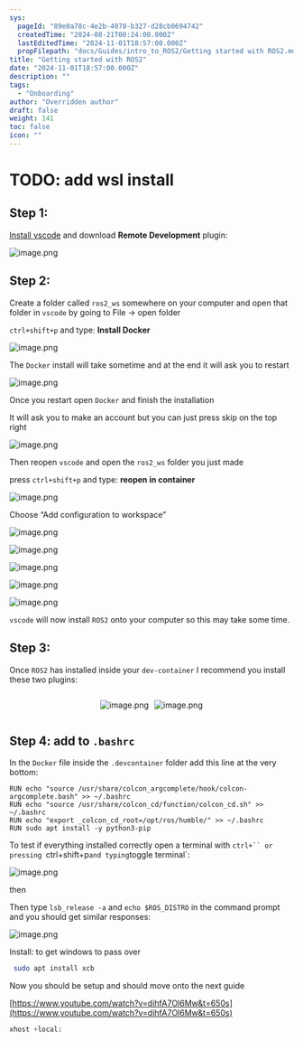 ```yaml
---
sys:
  pageId: "89e0a78c-4e2b-4070-b327-d28cb0694742"
  createdTime: "2024-08-21T00:24:00.000Z"
  lastEditedTime: "2024-11-01T18:57:00.000Z"
  propFilepath: "docs/Guides/intro_to_ROS2/Getting started with ROS2.md"
title: "Getting started with ROS2"
date: "2024-11-01T18:57:00.000Z"
description: ""
tags:
  - "Onboarding"
author: "Overridden author"
draft: false
weight: 141
toc: false
icon: ""
---
```


# TODO: add wsl install

## Step 1:

[Install vscode](https://code.visualstudio.com/download) and download **Remote Development** plugin:

![image.png](https://prod-files-secure.s3.us-west-2.amazonaws.com/d518164a-d88e-44d1-a4ee-3adb3bd8bce0/efb52993-1881-4a40-b95e-6f020334f022/image.png?X-Amz-Algorithm=AWS4-HMAC-SHA256&X-Amz-Content-Sha256=UNSIGNED-PAYLOAD&X-Amz-Credential=ASIAZI2LB466Q7DPU7ZW%2F20250211%2Fus-west-2%2Fs3%2Faws4_request&X-Amz-Date=20250211T160917Z&X-Amz-Expires=3600&X-Amz-Security-Token=IQoJb3JpZ2luX2VjEMD%2F%2F%2F%2F%2F%2F%2F%2F%2F%2FwEaCXVzLXdlc3QtMiJIMEYCIQCEczV60dGxzbifZA3fFu9iaROPZA4rsS38ZaOCBPH2wQIhALzr0vbmMDhXpKqTQwReK3d2zV30mju%2Fsz4p7957GBysKogECNn%2F%2F%2F%2F%2F%2F%2F%2F%2F%2FwEQABoMNjM3NDIzMTgzODA1IgyOD8slaoOYlp0chOgq3AOdmZU13FAsn%2FWq5D1MKOntGJ0CVbuF%2FYZrbSpOSuBeMbQhMTRSsd48g5nVxFcz2jTyt3E2KxfI%2BzsS1hTKQFeZSNzlRO6eFIALcNQl8rCsQROSoktY%2FjJ%2BL2HvoJM5M%2FF5XrPou1rTA6OUxxkL%2FKl0X6FbSYPcIJsLpOz8DnB7tSvykx9zKrMdmgKoQidENCOMX58f%2B3kv1BGVfYAxJyVqop7gr8fDBjkOXMRzvHYZyxfdzn6D0d%2BT2qvhZvtTdJP3KIx5v3cd14PlktQZ7gcADfSpSOuBYEA7pDP7sPMz0nNYn4%2BEf4oOGJqGcQu1PNkVUDDDKRS7vZ6bTa%2BqgC0JpBvZ6HKcgTZSB9119xmcOQyAOl055g8OdTFZNDWH656SM%2B4i%2FLXiVJv%2F59VT%2Fr6QggDcC18Qh7GEQ7yc2JZQ3zRoXA3imWc9RFW5vEXN4FmONAwaQgxVZ%2BDme6AJDhJZOz19EyRj2LjminZ9Y5LSYnQ2ThGL%2BiH09egZNxt%2BB%2BxrTw%2FTsfKJ3S09PdAl7PYlLo6g4YrsAei0zeSkKVZNwOrVgfOFhEZAUNi0yT55a7GF5AGLtWrooCvDr0xEdSmqUJdDBkKSczwkoV52NYcJX4jm%2BXlefw6UKO%2B0njDd2629BjqkAWE7Tvfr3RgDTn6plrygQPsvAFBU6Ne5W22%2FOBrbcxcVdGFyjIwLKIN9qUjXKbL0QlaG05DCbBnaWQZg%2Bh0EiY9XRTPbF7aUbU5ZIUguq7MxX6IdClXjVerNbJ%2BRu8%2FU02fMKhlJT9D34tErwQG%2BKMIrjjHVRdsqhAm6bm6xQhhj5d0ea1T9wWkVMaRqzRfZ4%2Ba%2FmSbMQOnK4b69I31%2FiyqPC%2FnT&X-Amz-Signature=6b1a20c2299da0e6aff009706de983c6862107479681da9de3a7dc7e2f1a314c&X-Amz-SignedHeaders=host&x-id=GetObject)

## Step 2:

Create a folder called `ros2_ws` somewhere on your computer and open that folder in `vscode` by going to File → open folder 

`ctrl+shift+p` and type: **Install Docker**

![image.png](https://prod-files-secure.s3.us-west-2.amazonaws.com/d518164a-d88e-44d1-a4ee-3adb3bd8bce0/2269dc0e-1cd5-47ff-bceb-c04ad9b2eab0/image.png?X-Amz-Algorithm=AWS4-HMAC-SHA256&X-Amz-Content-Sha256=UNSIGNED-PAYLOAD&X-Amz-Credential=ASIAZI2LB466Q7DPU7ZW%2F20250211%2Fus-west-2%2Fs3%2Faws4_request&X-Amz-Date=20250211T160917Z&X-Amz-Expires=3600&X-Amz-Security-Token=IQoJb3JpZ2luX2VjEMD%2F%2F%2F%2F%2F%2F%2F%2F%2F%2FwEaCXVzLXdlc3QtMiJIMEYCIQCEczV60dGxzbifZA3fFu9iaROPZA4rsS38ZaOCBPH2wQIhALzr0vbmMDhXpKqTQwReK3d2zV30mju%2Fsz4p7957GBysKogECNn%2F%2F%2F%2F%2F%2F%2F%2F%2F%2FwEQABoMNjM3NDIzMTgzODA1IgyOD8slaoOYlp0chOgq3AOdmZU13FAsn%2FWq5D1MKOntGJ0CVbuF%2FYZrbSpOSuBeMbQhMTRSsd48g5nVxFcz2jTyt3E2KxfI%2BzsS1hTKQFeZSNzlRO6eFIALcNQl8rCsQROSoktY%2FjJ%2BL2HvoJM5M%2FF5XrPou1rTA6OUxxkL%2FKl0X6FbSYPcIJsLpOz8DnB7tSvykx9zKrMdmgKoQidENCOMX58f%2B3kv1BGVfYAxJyVqop7gr8fDBjkOXMRzvHYZyxfdzn6D0d%2BT2qvhZvtTdJP3KIx5v3cd14PlktQZ7gcADfSpSOuBYEA7pDP7sPMz0nNYn4%2BEf4oOGJqGcQu1PNkVUDDDKRS7vZ6bTa%2BqgC0JpBvZ6HKcgTZSB9119xmcOQyAOl055g8OdTFZNDWH656SM%2B4i%2FLXiVJv%2F59VT%2Fr6QggDcC18Qh7GEQ7yc2JZQ3zRoXA3imWc9RFW5vEXN4FmONAwaQgxVZ%2BDme6AJDhJZOz19EyRj2LjminZ9Y5LSYnQ2ThGL%2BiH09egZNxt%2BB%2BxrTw%2FTsfKJ3S09PdAl7PYlLo6g4YrsAei0zeSkKVZNwOrVgfOFhEZAUNi0yT55a7GF5AGLtWrooCvDr0xEdSmqUJdDBkKSczwkoV52NYcJX4jm%2BXlefw6UKO%2B0njDd2629BjqkAWE7Tvfr3RgDTn6plrygQPsvAFBU6Ne5W22%2FOBrbcxcVdGFyjIwLKIN9qUjXKbL0QlaG05DCbBnaWQZg%2Bh0EiY9XRTPbF7aUbU5ZIUguq7MxX6IdClXjVerNbJ%2BRu8%2FU02fMKhlJT9D34tErwQG%2BKMIrjjHVRdsqhAm6bm6xQhhj5d0ea1T9wWkVMaRqzRfZ4%2Ba%2FmSbMQOnK4b69I31%2FiyqPC%2FnT&X-Amz-Signature=9e9585011c5ba2174dc093f3cd2e877d17580a195b8ae674865af60401894b7e&X-Amz-SignedHeaders=host&x-id=GetObject)

The `Docker` install will take sometime and at the end it will ask you to restart

![image.png](https://prod-files-secure.s3.us-west-2.amazonaws.com/d518164a-d88e-44d1-a4ee-3adb3bd8bce0/ed233f78-be33-4b1f-b89c-9c346c0e961e/image.png?X-Amz-Algorithm=AWS4-HMAC-SHA256&X-Amz-Content-Sha256=UNSIGNED-PAYLOAD&X-Amz-Credential=ASIAZI2LB466Q7DPU7ZW%2F20250211%2Fus-west-2%2Fs3%2Faws4_request&X-Amz-Date=20250211T160917Z&X-Amz-Expires=3600&X-Amz-Security-Token=IQoJb3JpZ2luX2VjEMD%2F%2F%2F%2F%2F%2F%2F%2F%2F%2FwEaCXVzLXdlc3QtMiJIMEYCIQCEczV60dGxzbifZA3fFu9iaROPZA4rsS38ZaOCBPH2wQIhALzr0vbmMDhXpKqTQwReK3d2zV30mju%2Fsz4p7957GBysKogECNn%2F%2F%2F%2F%2F%2F%2F%2F%2F%2FwEQABoMNjM3NDIzMTgzODA1IgyOD8slaoOYlp0chOgq3AOdmZU13FAsn%2FWq5D1MKOntGJ0CVbuF%2FYZrbSpOSuBeMbQhMTRSsd48g5nVxFcz2jTyt3E2KxfI%2BzsS1hTKQFeZSNzlRO6eFIALcNQl8rCsQROSoktY%2FjJ%2BL2HvoJM5M%2FF5XrPou1rTA6OUxxkL%2FKl0X6FbSYPcIJsLpOz8DnB7tSvykx9zKrMdmgKoQidENCOMX58f%2B3kv1BGVfYAxJyVqop7gr8fDBjkOXMRzvHYZyxfdzn6D0d%2BT2qvhZvtTdJP3KIx5v3cd14PlktQZ7gcADfSpSOuBYEA7pDP7sPMz0nNYn4%2BEf4oOGJqGcQu1PNkVUDDDKRS7vZ6bTa%2BqgC0JpBvZ6HKcgTZSB9119xmcOQyAOl055g8OdTFZNDWH656SM%2B4i%2FLXiVJv%2F59VT%2Fr6QggDcC18Qh7GEQ7yc2JZQ3zRoXA3imWc9RFW5vEXN4FmONAwaQgxVZ%2BDme6AJDhJZOz19EyRj2LjminZ9Y5LSYnQ2ThGL%2BiH09egZNxt%2BB%2BxrTw%2FTsfKJ3S09PdAl7PYlLo6g4YrsAei0zeSkKVZNwOrVgfOFhEZAUNi0yT55a7GF5AGLtWrooCvDr0xEdSmqUJdDBkKSczwkoV52NYcJX4jm%2BXlefw6UKO%2B0njDd2629BjqkAWE7Tvfr3RgDTn6plrygQPsvAFBU6Ne5W22%2FOBrbcxcVdGFyjIwLKIN9qUjXKbL0QlaG05DCbBnaWQZg%2Bh0EiY9XRTPbF7aUbU5ZIUguq7MxX6IdClXjVerNbJ%2BRu8%2FU02fMKhlJT9D34tErwQG%2BKMIrjjHVRdsqhAm6bm6xQhhj5d0ea1T9wWkVMaRqzRfZ4%2Ba%2FmSbMQOnK4b69I31%2FiyqPC%2FnT&X-Amz-Signature=2ab689acb91f559039280a87ea13012b2dbccfe08b5883a39202af60754a2924&X-Amz-SignedHeaders=host&x-id=GetObject)

Once you restart open `Docker` and finish the installation

It will ask you to make an account but you can just press skip on the top right

![image.png](https://prod-files-secure.s3.us-west-2.amazonaws.com/d518164a-d88e-44d1-a4ee-3adb3bd8bce0/21010ad9-1659-4fd9-9f59-9932a09b2a3d/image.png?X-Amz-Algorithm=AWS4-HMAC-SHA256&X-Amz-Content-Sha256=UNSIGNED-PAYLOAD&X-Amz-Credential=ASIAZI2LB466Q7DPU7ZW%2F20250211%2Fus-west-2%2Fs3%2Faws4_request&X-Amz-Date=20250211T160917Z&X-Amz-Expires=3600&X-Amz-Security-Token=IQoJb3JpZ2luX2VjEMD%2F%2F%2F%2F%2F%2F%2F%2F%2F%2FwEaCXVzLXdlc3QtMiJIMEYCIQCEczV60dGxzbifZA3fFu9iaROPZA4rsS38ZaOCBPH2wQIhALzr0vbmMDhXpKqTQwReK3d2zV30mju%2Fsz4p7957GBysKogECNn%2F%2F%2F%2F%2F%2F%2F%2F%2F%2FwEQABoMNjM3NDIzMTgzODA1IgyOD8slaoOYlp0chOgq3AOdmZU13FAsn%2FWq5D1MKOntGJ0CVbuF%2FYZrbSpOSuBeMbQhMTRSsd48g5nVxFcz2jTyt3E2KxfI%2BzsS1hTKQFeZSNzlRO6eFIALcNQl8rCsQROSoktY%2FjJ%2BL2HvoJM5M%2FF5XrPou1rTA6OUxxkL%2FKl0X6FbSYPcIJsLpOz8DnB7tSvykx9zKrMdmgKoQidENCOMX58f%2B3kv1BGVfYAxJyVqop7gr8fDBjkOXMRzvHYZyxfdzn6D0d%2BT2qvhZvtTdJP3KIx5v3cd14PlktQZ7gcADfSpSOuBYEA7pDP7sPMz0nNYn4%2BEf4oOGJqGcQu1PNkVUDDDKRS7vZ6bTa%2BqgC0JpBvZ6HKcgTZSB9119xmcOQyAOl055g8OdTFZNDWH656SM%2B4i%2FLXiVJv%2F59VT%2Fr6QggDcC18Qh7GEQ7yc2JZQ3zRoXA3imWc9RFW5vEXN4FmONAwaQgxVZ%2BDme6AJDhJZOz19EyRj2LjminZ9Y5LSYnQ2ThGL%2BiH09egZNxt%2BB%2BxrTw%2FTsfKJ3S09PdAl7PYlLo6g4YrsAei0zeSkKVZNwOrVgfOFhEZAUNi0yT55a7GF5AGLtWrooCvDr0xEdSmqUJdDBkKSczwkoV52NYcJX4jm%2BXlefw6UKO%2B0njDd2629BjqkAWE7Tvfr3RgDTn6plrygQPsvAFBU6Ne5W22%2FOBrbcxcVdGFyjIwLKIN9qUjXKbL0QlaG05DCbBnaWQZg%2Bh0EiY9XRTPbF7aUbU5ZIUguq7MxX6IdClXjVerNbJ%2BRu8%2FU02fMKhlJT9D34tErwQG%2BKMIrjjHVRdsqhAm6bm6xQhhj5d0ea1T9wWkVMaRqzRfZ4%2Ba%2FmSbMQOnK4b69I31%2FiyqPC%2FnT&X-Amz-Signature=59d4400dee8cda3812e86e324afd6c1f3896b36543a6d34a4feb0009d71e9c1e&X-Amz-SignedHeaders=host&x-id=GetObject)

Then reopen `vscode` and open the `ros2_ws` folder you just made

press `ctrl+shift+p` and type: **reopen in container**

![image.png](https://prod-files-secure.s3.us-west-2.amazonaws.com/d518164a-d88e-44d1-a4ee-3adb3bd8bce0/4e93b8c2-41ad-488c-8095-c74205196118/image.png?X-Amz-Algorithm=AWS4-HMAC-SHA256&X-Amz-Content-Sha256=UNSIGNED-PAYLOAD&X-Amz-Credential=ASIAZI2LB466Q7DPU7ZW%2F20250211%2Fus-west-2%2Fs3%2Faws4_request&X-Amz-Date=20250211T160917Z&X-Amz-Expires=3600&X-Amz-Security-Token=IQoJb3JpZ2luX2VjEMD%2F%2F%2F%2F%2F%2F%2F%2F%2F%2FwEaCXVzLXdlc3QtMiJIMEYCIQCEczV60dGxzbifZA3fFu9iaROPZA4rsS38ZaOCBPH2wQIhALzr0vbmMDhXpKqTQwReK3d2zV30mju%2Fsz4p7957GBysKogECNn%2F%2F%2F%2F%2F%2F%2F%2F%2F%2FwEQABoMNjM3NDIzMTgzODA1IgyOD8slaoOYlp0chOgq3AOdmZU13FAsn%2FWq5D1MKOntGJ0CVbuF%2FYZrbSpOSuBeMbQhMTRSsd48g5nVxFcz2jTyt3E2KxfI%2BzsS1hTKQFeZSNzlRO6eFIALcNQl8rCsQROSoktY%2FjJ%2BL2HvoJM5M%2FF5XrPou1rTA6OUxxkL%2FKl0X6FbSYPcIJsLpOz8DnB7tSvykx9zKrMdmgKoQidENCOMX58f%2B3kv1BGVfYAxJyVqop7gr8fDBjkOXMRzvHYZyxfdzn6D0d%2BT2qvhZvtTdJP3KIx5v3cd14PlktQZ7gcADfSpSOuBYEA7pDP7sPMz0nNYn4%2BEf4oOGJqGcQu1PNkVUDDDKRS7vZ6bTa%2BqgC0JpBvZ6HKcgTZSB9119xmcOQyAOl055g8OdTFZNDWH656SM%2B4i%2FLXiVJv%2F59VT%2Fr6QggDcC18Qh7GEQ7yc2JZQ3zRoXA3imWc9RFW5vEXN4FmONAwaQgxVZ%2BDme6AJDhJZOz19EyRj2LjminZ9Y5LSYnQ2ThGL%2BiH09egZNxt%2BB%2BxrTw%2FTsfKJ3S09PdAl7PYlLo6g4YrsAei0zeSkKVZNwOrVgfOFhEZAUNi0yT55a7GF5AGLtWrooCvDr0xEdSmqUJdDBkKSczwkoV52NYcJX4jm%2BXlefw6UKO%2B0njDd2629BjqkAWE7Tvfr3RgDTn6plrygQPsvAFBU6Ne5W22%2FOBrbcxcVdGFyjIwLKIN9qUjXKbL0QlaG05DCbBnaWQZg%2Bh0EiY9XRTPbF7aUbU5ZIUguq7MxX6IdClXjVerNbJ%2BRu8%2FU02fMKhlJT9D34tErwQG%2BKMIrjjHVRdsqhAm6bm6xQhhj5d0ea1T9wWkVMaRqzRfZ4%2Ba%2FmSbMQOnK4b69I31%2FiyqPC%2FnT&X-Amz-Signature=4e7dee29ad488e13864a75eb882df915c18f2cb8b2d31d2cc534b957e9467825&X-Amz-SignedHeaders=host&x-id=GetObject)

Choose “Add configuration to workspace”

![image.png](https://prod-files-secure.s3.us-west-2.amazonaws.com/d518164a-d88e-44d1-a4ee-3adb3bd8bce0/9560b282-5060-4989-ba37-97e7b2c22476/image.png?X-Amz-Algorithm=AWS4-HMAC-SHA256&X-Amz-Content-Sha256=UNSIGNED-PAYLOAD&X-Amz-Credential=ASIAZI2LB466Q7DPU7ZW%2F20250211%2Fus-west-2%2Fs3%2Faws4_request&X-Amz-Date=20250211T160917Z&X-Amz-Expires=3600&X-Amz-Security-Token=IQoJb3JpZ2luX2VjEMD%2F%2F%2F%2F%2F%2F%2F%2F%2F%2FwEaCXVzLXdlc3QtMiJIMEYCIQCEczV60dGxzbifZA3fFu9iaROPZA4rsS38ZaOCBPH2wQIhALzr0vbmMDhXpKqTQwReK3d2zV30mju%2Fsz4p7957GBysKogECNn%2F%2F%2F%2F%2F%2F%2F%2F%2F%2FwEQABoMNjM3NDIzMTgzODA1IgyOD8slaoOYlp0chOgq3AOdmZU13FAsn%2FWq5D1MKOntGJ0CVbuF%2FYZrbSpOSuBeMbQhMTRSsd48g5nVxFcz2jTyt3E2KxfI%2BzsS1hTKQFeZSNzlRO6eFIALcNQl8rCsQROSoktY%2FjJ%2BL2HvoJM5M%2FF5XrPou1rTA6OUxxkL%2FKl0X6FbSYPcIJsLpOz8DnB7tSvykx9zKrMdmgKoQidENCOMX58f%2B3kv1BGVfYAxJyVqop7gr8fDBjkOXMRzvHYZyxfdzn6D0d%2BT2qvhZvtTdJP3KIx5v3cd14PlktQZ7gcADfSpSOuBYEA7pDP7sPMz0nNYn4%2BEf4oOGJqGcQu1PNkVUDDDKRS7vZ6bTa%2BqgC0JpBvZ6HKcgTZSB9119xmcOQyAOl055g8OdTFZNDWH656SM%2B4i%2FLXiVJv%2F59VT%2Fr6QggDcC18Qh7GEQ7yc2JZQ3zRoXA3imWc9RFW5vEXN4FmONAwaQgxVZ%2BDme6AJDhJZOz19EyRj2LjminZ9Y5LSYnQ2ThGL%2BiH09egZNxt%2BB%2BxrTw%2FTsfKJ3S09PdAl7PYlLo6g4YrsAei0zeSkKVZNwOrVgfOFhEZAUNi0yT55a7GF5AGLtWrooCvDr0xEdSmqUJdDBkKSczwkoV52NYcJX4jm%2BXlefw6UKO%2B0njDd2629BjqkAWE7Tvfr3RgDTn6plrygQPsvAFBU6Ne5W22%2FOBrbcxcVdGFyjIwLKIN9qUjXKbL0QlaG05DCbBnaWQZg%2Bh0EiY9XRTPbF7aUbU5ZIUguq7MxX6IdClXjVerNbJ%2BRu8%2FU02fMKhlJT9D34tErwQG%2BKMIrjjHVRdsqhAm6bm6xQhhj5d0ea1T9wWkVMaRqzRfZ4%2Ba%2FmSbMQOnK4b69I31%2FiyqPC%2FnT&X-Amz-Signature=d170a09c5d0b382b6bb0e2639cc2d32306e11bdb8fdb946358f7eb82e68003a2&X-Amz-SignedHeaders=host&x-id=GetObject)

![image.png](https://prod-files-secure.s3.us-west-2.amazonaws.com/d518164a-d88e-44d1-a4ee-3adb3bd8bce0/2ee63f81-886b-48e8-a553-dc6e5eac99e4/image.png?X-Amz-Algorithm=AWS4-HMAC-SHA256&X-Amz-Content-Sha256=UNSIGNED-PAYLOAD&X-Amz-Credential=ASIAZI2LB466Q7DPU7ZW%2F20250211%2Fus-west-2%2Fs3%2Faws4_request&X-Amz-Date=20250211T160917Z&X-Amz-Expires=3600&X-Amz-Security-Token=IQoJb3JpZ2luX2VjEMD%2F%2F%2F%2F%2F%2F%2F%2F%2F%2FwEaCXVzLXdlc3QtMiJIMEYCIQCEczV60dGxzbifZA3fFu9iaROPZA4rsS38ZaOCBPH2wQIhALzr0vbmMDhXpKqTQwReK3d2zV30mju%2Fsz4p7957GBysKogECNn%2F%2F%2F%2F%2F%2F%2F%2F%2F%2FwEQABoMNjM3NDIzMTgzODA1IgyOD8slaoOYlp0chOgq3AOdmZU13FAsn%2FWq5D1MKOntGJ0CVbuF%2FYZrbSpOSuBeMbQhMTRSsd48g5nVxFcz2jTyt3E2KxfI%2BzsS1hTKQFeZSNzlRO6eFIALcNQl8rCsQROSoktY%2FjJ%2BL2HvoJM5M%2FF5XrPou1rTA6OUxxkL%2FKl0X6FbSYPcIJsLpOz8DnB7tSvykx9zKrMdmgKoQidENCOMX58f%2B3kv1BGVfYAxJyVqop7gr8fDBjkOXMRzvHYZyxfdzn6D0d%2BT2qvhZvtTdJP3KIx5v3cd14PlktQZ7gcADfSpSOuBYEA7pDP7sPMz0nNYn4%2BEf4oOGJqGcQu1PNkVUDDDKRS7vZ6bTa%2BqgC0JpBvZ6HKcgTZSB9119xmcOQyAOl055g8OdTFZNDWH656SM%2B4i%2FLXiVJv%2F59VT%2Fr6QggDcC18Qh7GEQ7yc2JZQ3zRoXA3imWc9RFW5vEXN4FmONAwaQgxVZ%2BDme6AJDhJZOz19EyRj2LjminZ9Y5LSYnQ2ThGL%2BiH09egZNxt%2BB%2BxrTw%2FTsfKJ3S09PdAl7PYlLo6g4YrsAei0zeSkKVZNwOrVgfOFhEZAUNi0yT55a7GF5AGLtWrooCvDr0xEdSmqUJdDBkKSczwkoV52NYcJX4jm%2BXlefw6UKO%2B0njDd2629BjqkAWE7Tvfr3RgDTn6plrygQPsvAFBU6Ne5W22%2FOBrbcxcVdGFyjIwLKIN9qUjXKbL0QlaG05DCbBnaWQZg%2Bh0EiY9XRTPbF7aUbU5ZIUguq7MxX6IdClXjVerNbJ%2BRu8%2FU02fMKhlJT9D34tErwQG%2BKMIrjjHVRdsqhAm6bm6xQhhj5d0ea1T9wWkVMaRqzRfZ4%2Ba%2FmSbMQOnK4b69I31%2FiyqPC%2FnT&X-Amz-Signature=6ff4938efc63bf76a84c84bf8870ae328368bc3e244b5d48dda50a3cb5623baf&X-Amz-SignedHeaders=host&x-id=GetObject)

![image.png](https://prod-files-secure.s3.us-west-2.amazonaws.com/d518164a-d88e-44d1-a4ee-3adb3bd8bce0/ae1580b2-b048-407e-aed9-b584224a7a04/image.png?X-Amz-Algorithm=AWS4-HMAC-SHA256&X-Amz-Content-Sha256=UNSIGNED-PAYLOAD&X-Amz-Credential=ASIAZI2LB466Q7DPU7ZW%2F20250211%2Fus-west-2%2Fs3%2Faws4_request&X-Amz-Date=20250211T160917Z&X-Amz-Expires=3600&X-Amz-Security-Token=IQoJb3JpZ2luX2VjEMD%2F%2F%2F%2F%2F%2F%2F%2F%2F%2FwEaCXVzLXdlc3QtMiJIMEYCIQCEczV60dGxzbifZA3fFu9iaROPZA4rsS38ZaOCBPH2wQIhALzr0vbmMDhXpKqTQwReK3d2zV30mju%2Fsz4p7957GBysKogECNn%2F%2F%2F%2F%2F%2F%2F%2F%2F%2FwEQABoMNjM3NDIzMTgzODA1IgyOD8slaoOYlp0chOgq3AOdmZU13FAsn%2FWq5D1MKOntGJ0CVbuF%2FYZrbSpOSuBeMbQhMTRSsd48g5nVxFcz2jTyt3E2KxfI%2BzsS1hTKQFeZSNzlRO6eFIALcNQl8rCsQROSoktY%2FjJ%2BL2HvoJM5M%2FF5XrPou1rTA6OUxxkL%2FKl0X6FbSYPcIJsLpOz8DnB7tSvykx9zKrMdmgKoQidENCOMX58f%2B3kv1BGVfYAxJyVqop7gr8fDBjkOXMRzvHYZyxfdzn6D0d%2BT2qvhZvtTdJP3KIx5v3cd14PlktQZ7gcADfSpSOuBYEA7pDP7sPMz0nNYn4%2BEf4oOGJqGcQu1PNkVUDDDKRS7vZ6bTa%2BqgC0JpBvZ6HKcgTZSB9119xmcOQyAOl055g8OdTFZNDWH656SM%2B4i%2FLXiVJv%2F59VT%2Fr6QggDcC18Qh7GEQ7yc2JZQ3zRoXA3imWc9RFW5vEXN4FmONAwaQgxVZ%2BDme6AJDhJZOz19EyRj2LjminZ9Y5LSYnQ2ThGL%2BiH09egZNxt%2BB%2BxrTw%2FTsfKJ3S09PdAl7PYlLo6g4YrsAei0zeSkKVZNwOrVgfOFhEZAUNi0yT55a7GF5AGLtWrooCvDr0xEdSmqUJdDBkKSczwkoV52NYcJX4jm%2BXlefw6UKO%2B0njDd2629BjqkAWE7Tvfr3RgDTn6plrygQPsvAFBU6Ne5W22%2FOBrbcxcVdGFyjIwLKIN9qUjXKbL0QlaG05DCbBnaWQZg%2Bh0EiY9XRTPbF7aUbU5ZIUguq7MxX6IdClXjVerNbJ%2BRu8%2FU02fMKhlJT9D34tErwQG%2BKMIrjjHVRdsqhAm6bm6xQhhj5d0ea1T9wWkVMaRqzRfZ4%2Ba%2FmSbMQOnK4b69I31%2FiyqPC%2FnT&X-Amz-Signature=33f35a3c8ecc70f281296c50f20f3413190c41a950d1e3efc193472efc3088eb&X-Amz-SignedHeaders=host&x-id=GetObject)

![image.png](https://prod-files-secure.s3.us-west-2.amazonaws.com/d518164a-d88e-44d1-a4ee-3adb3bd8bce0/53255b28-f75e-430f-b9e3-c0ac8577e42b/image.png?X-Amz-Algorithm=AWS4-HMAC-SHA256&X-Amz-Content-Sha256=UNSIGNED-PAYLOAD&X-Amz-Credential=ASIAZI2LB466Q7DPU7ZW%2F20250211%2Fus-west-2%2Fs3%2Faws4_request&X-Amz-Date=20250211T160917Z&X-Amz-Expires=3600&X-Amz-Security-Token=IQoJb3JpZ2luX2VjEMD%2F%2F%2F%2F%2F%2F%2F%2F%2F%2FwEaCXVzLXdlc3QtMiJIMEYCIQCEczV60dGxzbifZA3fFu9iaROPZA4rsS38ZaOCBPH2wQIhALzr0vbmMDhXpKqTQwReK3d2zV30mju%2Fsz4p7957GBysKogECNn%2F%2F%2F%2F%2F%2F%2F%2F%2F%2FwEQABoMNjM3NDIzMTgzODA1IgyOD8slaoOYlp0chOgq3AOdmZU13FAsn%2FWq5D1MKOntGJ0CVbuF%2FYZrbSpOSuBeMbQhMTRSsd48g5nVxFcz2jTyt3E2KxfI%2BzsS1hTKQFeZSNzlRO6eFIALcNQl8rCsQROSoktY%2FjJ%2BL2HvoJM5M%2FF5XrPou1rTA6OUxxkL%2FKl0X6FbSYPcIJsLpOz8DnB7tSvykx9zKrMdmgKoQidENCOMX58f%2B3kv1BGVfYAxJyVqop7gr8fDBjkOXMRzvHYZyxfdzn6D0d%2BT2qvhZvtTdJP3KIx5v3cd14PlktQZ7gcADfSpSOuBYEA7pDP7sPMz0nNYn4%2BEf4oOGJqGcQu1PNkVUDDDKRS7vZ6bTa%2BqgC0JpBvZ6HKcgTZSB9119xmcOQyAOl055g8OdTFZNDWH656SM%2B4i%2FLXiVJv%2F59VT%2Fr6QggDcC18Qh7GEQ7yc2JZQ3zRoXA3imWc9RFW5vEXN4FmONAwaQgxVZ%2BDme6AJDhJZOz19EyRj2LjminZ9Y5LSYnQ2ThGL%2BiH09egZNxt%2BB%2BxrTw%2FTsfKJ3S09PdAl7PYlLo6g4YrsAei0zeSkKVZNwOrVgfOFhEZAUNi0yT55a7GF5AGLtWrooCvDr0xEdSmqUJdDBkKSczwkoV52NYcJX4jm%2BXlefw6UKO%2B0njDd2629BjqkAWE7Tvfr3RgDTn6plrygQPsvAFBU6Ne5W22%2FOBrbcxcVdGFyjIwLKIN9qUjXKbL0QlaG05DCbBnaWQZg%2Bh0EiY9XRTPbF7aUbU5ZIUguq7MxX6IdClXjVerNbJ%2BRu8%2FU02fMKhlJT9D34tErwQG%2BKMIrjjHVRdsqhAm6bm6xQhhj5d0ea1T9wWkVMaRqzRfZ4%2Ba%2FmSbMQOnK4b69I31%2FiyqPC%2FnT&X-Amz-Signature=3059206be8a3b7dca6be49cabd5efc15a2a6172c4ff74e4654e9e22d4e99eac4&X-Amz-SignedHeaders=host&x-id=GetObject)

![image.png](https://prod-files-secure.s3.us-west-2.amazonaws.com/d518164a-d88e-44d1-a4ee-3adb3bd8bce0/7c562767-5af9-4ffb-97d1-327bcdf4ee00/image.png?X-Amz-Algorithm=AWS4-HMAC-SHA256&X-Amz-Content-Sha256=UNSIGNED-PAYLOAD&X-Amz-Credential=ASIAZI2LB466Q7DPU7ZW%2F20250211%2Fus-west-2%2Fs3%2Faws4_request&X-Amz-Date=20250211T160917Z&X-Amz-Expires=3600&X-Amz-Security-Token=IQoJb3JpZ2luX2VjEMD%2F%2F%2F%2F%2F%2F%2F%2F%2F%2FwEaCXVzLXdlc3QtMiJIMEYCIQCEczV60dGxzbifZA3fFu9iaROPZA4rsS38ZaOCBPH2wQIhALzr0vbmMDhXpKqTQwReK3d2zV30mju%2Fsz4p7957GBysKogECNn%2F%2F%2F%2F%2F%2F%2F%2F%2F%2FwEQABoMNjM3NDIzMTgzODA1IgyOD8slaoOYlp0chOgq3AOdmZU13FAsn%2FWq5D1MKOntGJ0CVbuF%2FYZrbSpOSuBeMbQhMTRSsd48g5nVxFcz2jTyt3E2KxfI%2BzsS1hTKQFeZSNzlRO6eFIALcNQl8rCsQROSoktY%2FjJ%2BL2HvoJM5M%2FF5XrPou1rTA6OUxxkL%2FKl0X6FbSYPcIJsLpOz8DnB7tSvykx9zKrMdmgKoQidENCOMX58f%2B3kv1BGVfYAxJyVqop7gr8fDBjkOXMRzvHYZyxfdzn6D0d%2BT2qvhZvtTdJP3KIx5v3cd14PlktQZ7gcADfSpSOuBYEA7pDP7sPMz0nNYn4%2BEf4oOGJqGcQu1PNkVUDDDKRS7vZ6bTa%2BqgC0JpBvZ6HKcgTZSB9119xmcOQyAOl055g8OdTFZNDWH656SM%2B4i%2FLXiVJv%2F59VT%2Fr6QggDcC18Qh7GEQ7yc2JZQ3zRoXA3imWc9RFW5vEXN4FmONAwaQgxVZ%2BDme6AJDhJZOz19EyRj2LjminZ9Y5LSYnQ2ThGL%2BiH09egZNxt%2BB%2BxrTw%2FTsfKJ3S09PdAl7PYlLo6g4YrsAei0zeSkKVZNwOrVgfOFhEZAUNi0yT55a7GF5AGLtWrooCvDr0xEdSmqUJdDBkKSczwkoV52NYcJX4jm%2BXlefw6UKO%2B0njDd2629BjqkAWE7Tvfr3RgDTn6plrygQPsvAFBU6Ne5W22%2FOBrbcxcVdGFyjIwLKIN9qUjXKbL0QlaG05DCbBnaWQZg%2Bh0EiY9XRTPbF7aUbU5ZIUguq7MxX6IdClXjVerNbJ%2BRu8%2FU02fMKhlJT9D34tErwQG%2BKMIrjjHVRdsqhAm6bm6xQhhj5d0ea1T9wWkVMaRqzRfZ4%2Ba%2FmSbMQOnK4b69I31%2FiyqPC%2FnT&X-Amz-Signature=0924542b4a49738ff8c4c6f6f10f1806034f42c61e8da17e3fb526b69f4453c1&X-Amz-SignedHeaders=host&x-id=GetObject)

`vscode` will now install `ROS2` onto your computer so this may take some time.

## Step 3:

Once `ROS2` has installed inside your `dev-container` I recommend you install these two plugins:

<div style="display: flex;flex-direction: row; column-gap:10px; max-width: 630px;justify-content: center;">
<div>

![image.png](https://prod-files-secure.s3.us-west-2.amazonaws.com/d518164a-d88e-44d1-a4ee-3adb3bd8bce0/3fc3d550-5a54-4ba1-ba6b-faa01cdb7369/image.png?X-Amz-Algorithm=AWS4-HMAC-SHA256&X-Amz-Content-Sha256=UNSIGNED-PAYLOAD&X-Amz-Credential=ASIAZI2LB466WO4MHBHD%2F20250211%2Fus-west-2%2Fs3%2Faws4_request&X-Amz-Date=20250211T160919Z&X-Amz-Expires=3600&X-Amz-Security-Token=IQoJb3JpZ2luX2VjEMD%2F%2F%2F%2F%2F%2F%2F%2F%2F%2FwEaCXVzLXdlc3QtMiJHMEUCIG2dYZI%2FxJ%2Bde23HwB%2BegmovlPalp4Eumk3kdXAB4FsAAiEA4IDOCzwpS8S7xBbb%2BKZQeQyfAuJLsuCWhVE%2FYxsJWJ0qiAQI2f%2F%2F%2F%2F%2F%2F%2F%2F%2F%2FARAAGgw2Mzc0MjMxODM4MDUiDI7IYxEv4WWiSA4YgCrcA7qZLwRvKZ0r13gapCIMwbnUSFxper4MNSXBi3iIYk9yWH8nCr%2F1ZrSaIda7KYuWx%2BVeTTRhdZr%2B4b2apr7C%2FvwS81qFdnBk8PeEd6W9C8sXCh%2FtN9oPyn%2B0S%2Fq8uzs7pcQRO2qrhWSWmCYOPnF%2BrH4%2Fa16UgiFAAz%2BEeEbAY2oxq8JazV%2FKUZ8u%2FBZ1xq4ris4vMNvQxix4ZwIcQVghKJeWmxU1qshPdsTopUkBs85cK9hSZNRLS3YE1KXjx55byGhYFtyFG3K5HQZCUhgrX5tZqsitVtNQZgDw9sduLighS07BK2FzLDt79fDMpDjBQ%2BcZQnR3Wq3Q5kXRb%2Fydyl%2B6V7pJeCIigEtnuIlYua6Db2oa2Tp46uYJtffATW6EwnyheWGLJpJwpjWUH1Gm08RyxVXHzPnYlZodT7ZSz1%2BSHtaSycYECq7eFeKt9Tx5Ubvh%2Bmpzz%2BRu3kz5TJkL7COZVUqTsHtd33k2yzC%2FVnZ3q1D4WiQPbAtpLrD16aq4qFE4Ncv92xRU%2FynCJ7KZCGctY499rvbjXx5VTyu%2B0dkZcfLQ8ZSF4JdqqXHmiw6MxcF1Z03UJnelfYtlb5H2BRYaVw7gKPdFuK4fDT7I5OJ%2FpqQYfMqqkM0%2FjXzLMKHcrb0GOqUBDSR0GoBpmr5ySEcY0XdzsM%2BqLjyMHRIMJAJY5UgfF8bE484aNZ3Jh%2BIYgNvCvoDCzA%2FVoR4hk7OZk1jjG37kEcNMvToF7FriaxdCRb3OrsG3uAtYgDl7I8i%2BXNMEnAuN3XhG%2FyVLhmhAawIko%2Bnslj1Hfhwc8drI%2BOr28ByV2iwEOgtF2%2Bwi9EI%2FwBBfh3k20a1jASdgfFCIf2szK3GHlIPEHyhz&X-Amz-Signature=fd8da487b3608b4ce63acee26aad19e2a33c4e17390217a4c2529d659903a3e8&X-Amz-SignedHeaders=host&x-id=GetObject)

</div>
<div>

![image.png](https://prod-files-secure.s3.us-west-2.amazonaws.com/d518164a-d88e-44d1-a4ee-3adb3bd8bce0/d994cc66-13c2-4093-a5a3-f84cf4601a82/image.png?X-Amz-Algorithm=AWS4-HMAC-SHA256&X-Amz-Content-Sha256=UNSIGNED-PAYLOAD&X-Amz-Credential=ASIAZI2LB4667RWVLOH3%2F20250211%2Fus-west-2%2Fs3%2Faws4_request&X-Amz-Date=20250211T160920Z&X-Amz-Expires=3600&X-Amz-Security-Token=IQoJb3JpZ2luX2VjEMD%2F%2F%2F%2F%2F%2F%2F%2F%2F%2FwEaCXVzLXdlc3QtMiJIMEYCIQCvOGCssK6%2F%2F0q9OptFUOFzNQo%2BVmD1Bc5g%2BvIWdPOFrQIhAI01iK5z5BcyXwUKRHmXw%2FNfU%2FxE%2BVSELOWsde1OTrXmKogECNn%2F%2F%2F%2F%2F%2F%2F%2F%2F%2FwEQABoMNjM3NDIzMTgzODA1IgwisvbycHSARrWdBI4q3AMvT8yFmxmdnNHxLnftQFGBKZxInEj6ioA75N2Q2p8YCSLq23PcPYAZWWQ5mJGplHPPYijlUZyXsnD1rosCaj2uRJKGdltnIIKQr1wWNfKAM56UhqL6O2SDMX4QvKC1yR8W%2FxoUupo2cRXMH%2FoDv89sQgfwzBt%2F21pE2E9JvZOiR4wLPa65NKz8wJJHKipddyGQlo0Dh5HkblljE4uHuHyiZ9A%2Ft8FLJEWjBanMlV6A8dH6mqbzxKbnuBXM0jwPFWJ8PmSD8shDRH4Di9HObzhPYO6ygSOS7ZhuGjXzTpcy%2F7gVGcsGBbasV3v76Dg%2BxlsIYkSU%2BWS77BcZE%2Ff6ojpC16rWHfx0c2dMiOrKC11cpnIohA00SlcVovb1o9ZMlfwP6pufPxE5N%2Bqb2CNB2lyQEbHmXfevj2BZsteENz6tXQMttGUWbmZ0puM1d3XQn8%2BHqH7h4Iol6RGyk6yWNaairrmuefybjGCytx8OWGp4GHGkSZ0T2gvlj%2BVZDLxVg%2F5mMgxqcK8PxKGU%2BbmHzwRwihnbSE%2BfefGrUDqEXb%2B0dnI%2F2Dz41U%2FXPSfaxUtGS%2FmjgQGhAxrcsjJSNNrkgNxpuAfdtEiyUBC5rgTrKA8PsDq%2FH%2FI%2BWREbT3QtbDDB2629BjqkAa5e3W%2FIZxcBJUHvQXGf2BLYqVdvSTYHLoxZa5xyOtLg1dmCkIOv6u3BZywffHxoMX1R4tw7dCX5flViqGDTPsM%2BTt7h%2B%2Bl0BV0xpOjRRDiyyJwBY4HcfMrXCYmEeyqHCi7L33y6DAgMmc2xDPbv%2FFHpLZ5q9FcGPVTkCk2wcmbNcIZ96aCM6kqkZ9CowuHOg1dPRjiCUBWF%2FEsIPxS7U2UVRBND&X-Amz-Signature=87673dd6699f51e269bd14e8d59b2c43bab237589235c30b97b1c00d28cfb7e6&X-Amz-SignedHeaders=host&x-id=GetObject)

</div>
</div>

## Step 4: add to `.bashrc`

In the `Docker` file inside the `.devcontainer` folder add this line at the very bottom: 

```docker
RUN echo "source /usr/share/colcon_argcomplete/hook/colcon-argcomplete.bash" >> ~/.bashrc
RUN echo "source /usr/share/colcon_cd/function/colcon_cd.sh" >> ~/.bashrc
RUN echo "export _colcon_cd_root=/opt/ros/humble/" >> ~/.bashrc
RUN sudo apt install -y python3-pip 
```

To test if everything installed correctly open a terminal with `ctrl+`` or pressing `ctrl+shift+p` and typing `toggle terminal`:

![image.png](https://prod-files-secure.s3.us-west-2.amazonaws.com/d518164a-d88e-44d1-a4ee-3adb3bd8bce0/6a4943d8-b04e-4c02-9a58-775f3384d1a5/image.png?X-Amz-Algorithm=AWS4-HMAC-SHA256&X-Amz-Content-Sha256=UNSIGNED-PAYLOAD&X-Amz-Credential=ASIAZI2LB466Q7DPU7ZW%2F20250211%2Fus-west-2%2Fs3%2Faws4_request&X-Amz-Date=20250211T160917Z&X-Amz-Expires=3600&X-Amz-Security-Token=IQoJb3JpZ2luX2VjEMD%2F%2F%2F%2F%2F%2F%2F%2F%2F%2FwEaCXVzLXdlc3QtMiJIMEYCIQCEczV60dGxzbifZA3fFu9iaROPZA4rsS38ZaOCBPH2wQIhALzr0vbmMDhXpKqTQwReK3d2zV30mju%2Fsz4p7957GBysKogECNn%2F%2F%2F%2F%2F%2F%2F%2F%2F%2FwEQABoMNjM3NDIzMTgzODA1IgyOD8slaoOYlp0chOgq3AOdmZU13FAsn%2FWq5D1MKOntGJ0CVbuF%2FYZrbSpOSuBeMbQhMTRSsd48g5nVxFcz2jTyt3E2KxfI%2BzsS1hTKQFeZSNzlRO6eFIALcNQl8rCsQROSoktY%2FjJ%2BL2HvoJM5M%2FF5XrPou1rTA6OUxxkL%2FKl0X6FbSYPcIJsLpOz8DnB7tSvykx9zKrMdmgKoQidENCOMX58f%2B3kv1BGVfYAxJyVqop7gr8fDBjkOXMRzvHYZyxfdzn6D0d%2BT2qvhZvtTdJP3KIx5v3cd14PlktQZ7gcADfSpSOuBYEA7pDP7sPMz0nNYn4%2BEf4oOGJqGcQu1PNkVUDDDKRS7vZ6bTa%2BqgC0JpBvZ6HKcgTZSB9119xmcOQyAOl055g8OdTFZNDWH656SM%2B4i%2FLXiVJv%2F59VT%2Fr6QggDcC18Qh7GEQ7yc2JZQ3zRoXA3imWc9RFW5vEXN4FmONAwaQgxVZ%2BDme6AJDhJZOz19EyRj2LjminZ9Y5LSYnQ2ThGL%2BiH09egZNxt%2BB%2BxrTw%2FTsfKJ3S09PdAl7PYlLo6g4YrsAei0zeSkKVZNwOrVgfOFhEZAUNi0yT55a7GF5AGLtWrooCvDr0xEdSmqUJdDBkKSczwkoV52NYcJX4jm%2BXlefw6UKO%2B0njDd2629BjqkAWE7Tvfr3RgDTn6plrygQPsvAFBU6Ne5W22%2FOBrbcxcVdGFyjIwLKIN9qUjXKbL0QlaG05DCbBnaWQZg%2Bh0EiY9XRTPbF7aUbU5ZIUguq7MxX6IdClXjVerNbJ%2BRu8%2FU02fMKhlJT9D34tErwQG%2BKMIrjjHVRdsqhAm6bm6xQhhj5d0ea1T9wWkVMaRqzRfZ4%2Ba%2FmSbMQOnK4b69I31%2FiyqPC%2FnT&X-Amz-Signature=9ece59fc02f19e45edb2e096144d30d1d9d6ba7c280d85fbfab9595f7efa4bd5&X-Amz-SignedHeaders=host&x-id=GetObject)

then 

Then type `lsb_release -a` and `echo $ROS_DISTRO` in the command prompt and you should get similar responses:

![image.png](https://prod-files-secure.s3.us-west-2.amazonaws.com/d518164a-d88e-44d1-a4ee-3adb3bd8bce0/3e635dec-a805-4e85-8b9e-d000e5b71a4e/image.png?X-Amz-Algorithm=AWS4-HMAC-SHA256&X-Amz-Content-Sha256=UNSIGNED-PAYLOAD&X-Amz-Credential=ASIAZI2LB466Q7DPU7ZW%2F20250211%2Fus-west-2%2Fs3%2Faws4_request&X-Amz-Date=20250211T160917Z&X-Amz-Expires=3600&X-Amz-Security-Token=IQoJb3JpZ2luX2VjEMD%2F%2F%2F%2F%2F%2F%2F%2F%2F%2FwEaCXVzLXdlc3QtMiJIMEYCIQCEczV60dGxzbifZA3fFu9iaROPZA4rsS38ZaOCBPH2wQIhALzr0vbmMDhXpKqTQwReK3d2zV30mju%2Fsz4p7957GBysKogECNn%2F%2F%2F%2F%2F%2F%2F%2F%2F%2FwEQABoMNjM3NDIzMTgzODA1IgyOD8slaoOYlp0chOgq3AOdmZU13FAsn%2FWq5D1MKOntGJ0CVbuF%2FYZrbSpOSuBeMbQhMTRSsd48g5nVxFcz2jTyt3E2KxfI%2BzsS1hTKQFeZSNzlRO6eFIALcNQl8rCsQROSoktY%2FjJ%2BL2HvoJM5M%2FF5XrPou1rTA6OUxxkL%2FKl0X6FbSYPcIJsLpOz8DnB7tSvykx9zKrMdmgKoQidENCOMX58f%2B3kv1BGVfYAxJyVqop7gr8fDBjkOXMRzvHYZyxfdzn6D0d%2BT2qvhZvtTdJP3KIx5v3cd14PlktQZ7gcADfSpSOuBYEA7pDP7sPMz0nNYn4%2BEf4oOGJqGcQu1PNkVUDDDKRS7vZ6bTa%2BqgC0JpBvZ6HKcgTZSB9119xmcOQyAOl055g8OdTFZNDWH656SM%2B4i%2FLXiVJv%2F59VT%2Fr6QggDcC18Qh7GEQ7yc2JZQ3zRoXA3imWc9RFW5vEXN4FmONAwaQgxVZ%2BDme6AJDhJZOz19EyRj2LjminZ9Y5LSYnQ2ThGL%2BiH09egZNxt%2BB%2BxrTw%2FTsfKJ3S09PdAl7PYlLo6g4YrsAei0zeSkKVZNwOrVgfOFhEZAUNi0yT55a7GF5AGLtWrooCvDr0xEdSmqUJdDBkKSczwkoV52NYcJX4jm%2BXlefw6UKO%2B0njDd2629BjqkAWE7Tvfr3RgDTn6plrygQPsvAFBU6Ne5W22%2FOBrbcxcVdGFyjIwLKIN9qUjXKbL0QlaG05DCbBnaWQZg%2Bh0EiY9XRTPbF7aUbU5ZIUguq7MxX6IdClXjVerNbJ%2BRu8%2FU02fMKhlJT9D34tErwQG%2BKMIrjjHVRdsqhAm6bm6xQhhj5d0ea1T9wWkVMaRqzRfZ4%2Ba%2FmSbMQOnK4b69I31%2FiyqPC%2FnT&X-Amz-Signature=6349d0cb4278e1348b2c6dbabfa1c205fc183b0e5291acce30681c3f69b95726&X-Amz-SignedHeaders=host&x-id=GetObject)

Install:  to get windows to pass over

```bash
 sudo apt install xcb
```

Now you should be setup and should move onto the next guide 

[https://www.youtube.com/watch?v=dihfA7Ol6Mw&t=650s](https://www.youtube.com/watch?v=dihfA7Ol6Mw&t=650s)

```python
xhost +local:
```
